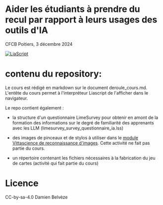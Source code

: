 # Aider les étudiants à prendre du recul par rapport à leurs usages des outils d'IA

CFCB Poitiers, 3 décembre 2024

[![LiaScript](https://raw.githubusercontent.com/LiaScript/LiaScript/master/badges/course.svg)](https://liascript.github.io/course/?https://raw.githubusercontent.com/damienbelveze/CFCB_IA/main/deroule_cours.md#1)

# contenu du repository: 

Le cours est rédigé en markdown sur le document deroule_cours.md. L'entête du cours permet à l'interpréteur Liascript de l'afficher dans le navigateur. 

Le repo contient également : 

- la structure d'un questionnaire LimeSurvey pour obtenir en amont de la formation des informations sur le degré de familiarité des apprenants avec les LLM (limesurvey_survey_questionnaire_ia.lss)

- des images de pinceaux et de stylos à utiliser dans le [module Vittascience de reconnaissance d'images](https://fr.vittascience.com/ia/images.php). Cette activité ne fait pas partie du cours. 

- un répertoire contenant les fichiers nécessaires à la fabrication du jeu de cartes (activité qui fait partie du cours)

# Licence 

CC-by-sa-4.0 Damien Belvèze


